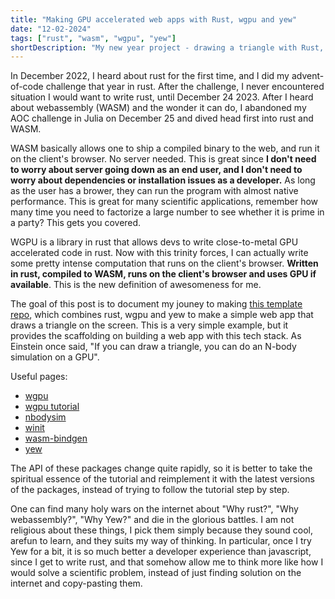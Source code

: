 ```yaml
---
title: "Making GPU accelerated web apps with Rust, wgpu and yew"
date: "12-02-2024"
tags: ["rust", "wasm", "wgpu", "yew"]
shortDescription: "My new year project - drawing a triangle with Rust, wgpu and yew"
---
```


In December 2022, I heard about rust for the first time, and I did my advent-of-code challenge that year in rust. After the challenge, I never encountered situation I would want to write rust, until December 24 2023. After I heard about webassembly (WASM) and the wonder it can do, I abandoned my AOC challenge in Julia on December 25 and dived head first into rust and WASM.

WASM basically allows one to ship a compiled binary to the web, and run it on the client's browser. No server needed. This is great since **I don't need to worry about server going down as an end user, and I don't need to worry about dependencies or installation issues as a developer.** As long as the user has a brower, they can run the program with almost native performance. This is great for many scientific applications, remember how many time you need to factorize a large number to see whether it is prime in a party? This gets you covered.

WGPU is a library in rust that allows devs to write close-to-metal GPU accelerated code in rust. Now with this trinity forces, I can actually write some pretty intense computation that runs on the client's browser. **Written in rust, compiled to WASM, runs on the client's browser and uses GPU if available**. This is the new definition of awesomeness for me.

The goal of this post is to document my jouney to making [this template repo](https://github.com/kazewong/wgpu_yew_template), which combines rust, wgpu and yew to make a simple web app that draws a triangle on the screen. This is a very simple example, but it provides the scaffolding on building a web app with this tech stack. As Einstein once said, "If you can draw a triangle, you can do an N-body simulation on a GPU".

Useful pages:
- [wgpu](https://docs.rs/wgpu/latest/wgpu/)
- [wgpu tutorial](https://sotrh.github.io/learn-wgpu/#what-is-wgpu)
- [nbodysim](https://github.com/simbleau/nbody-wasm-sim)
- [winit](https://github.com/rust-windowing/winit)
- [wasm-bindgen](https://rustwasm.github.io/docs/wasm-bindgen/)
- [yew](https://yew.rs/)

The API of these packages change quite rapidly, so it is better to take the spiritual essence of the tutorial and reimplement it with the latest versions of the packages, instead of trying to follow the tutorial step by step.

One can find many holy wars on the internet about "Why rust?", "Why webassembly?", "Why Yew?" and die in the glorious battles. I am not religious about these things, I pick them simply because they sound cool, arefun to learn, and they suits my way of thinking. In particular, once I try Yew for a bit, it is so much better a developer experience than javascript, since I get to write rust, and that somehow allow me to think more like how I would solve a scientific problem, instead of just finding solution on the internet and copy-pasting them.
